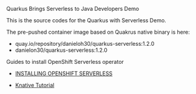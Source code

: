 
Quarkus Brings Serverless to Java Developers Demo

This is the source codes for the Quarkus with Serverless Demo.

The pre-pushed container image based on Quakrus native binary is here:

 * quay.io/repository/danieloh30/quarkus-serverless:1.2.0
 * danielon30/quarkus-serverless:1.2.0

Guides to install OpenShift Serverless operator

 * [INSTALLING OPENSHIFT SERVERLESS](https://access.redhat.com/documentation/en-us/openshift_container_platform/4.2/html/serverless_applications/installing-openshift-serverless)

 * [Knative Tutorial](https://redhat-developer-demos.github.io/knative-tutorial/knative-tutorial-basics/0.7.x/01-setup.html)